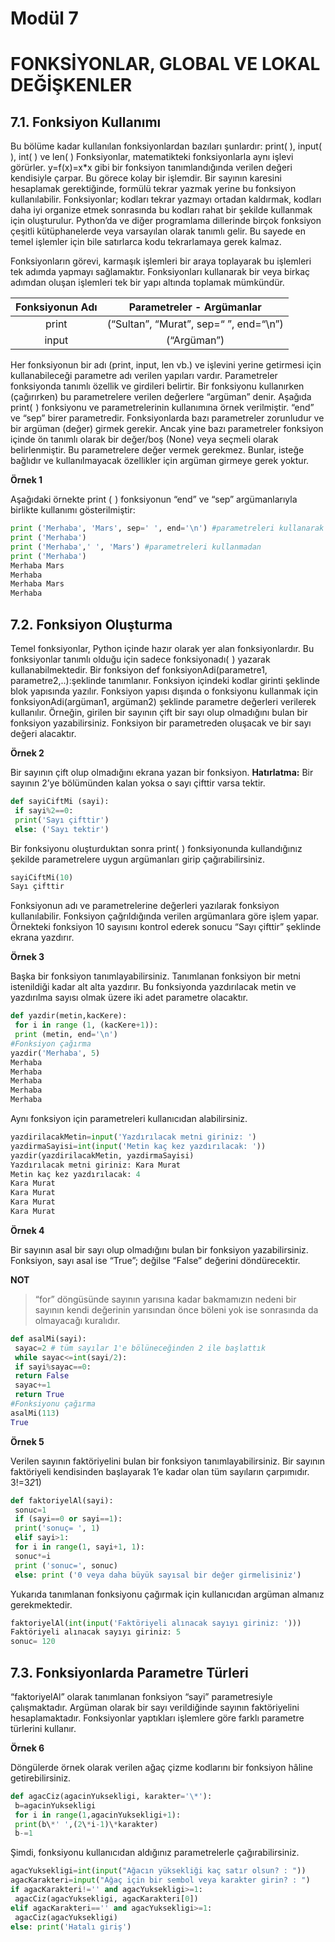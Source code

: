 # Modül 7 
# FONKSİYONLAR, GLOBAL VE LOKAL DEĞİŞKENLER
## 7.1. Fonksiyon Kullanımı

Bu bölüme kadar kullanılan fonksiyonlardan bazıları şunlardır: print( ), input( ), int( ) ve len( )
Fonksiyonlar, matematikteki fonksiyonlarla aynı işlevi görürler. y=f(x)=x\*x gibi bir fonksiyon tanımlandığında verilen değeri kendisiyle çarpar. Bu görece kolay bir işlemdir. Bir sayının karesini hesaplamak gerektiğinde, formülü tekrar yazmak yerine bu fonksiyon kullanılabilir. Fonksiyonlar; kodları tekrar yazmayı
ortadan kaldırmak, kodları daha iyi organize etmek sonrasında bu kodları rahat bir şekilde kullanmak
için oluşturulur.
Python’da ve diğer programlama dillerinde birçok fonksiyon çeşitli kütüphanelerde veya varsayılan olarak tanımlı gelir. Bu sayede en temel işlemler için bile satırlarca kodu tekrarlamaya gerek kalmaz. 

Fonksiyonların görevi, karmaşık işlemleri bir araya toplayarak bu işlemleri tek adımda yapmayı sağlamaktır. Fonksiyonları kullanarak bir veya birkaç adımdan oluşan işlemleri tek bir yapı altında toplamak
mümkündür.

| **Fonksiyonun Adı** | **Parametreler - Argümanlar**          |
|:-------------------:|:--------------------------------------:|
| print               | (“Sultan”, “Murat”, sep=“ ”, end=“\n”) |
| input               | (“Argüman”)                            |

Her fonksiyonun bir adı (print, input, len vb.) ve işlevini yerine getirmesi için kullanabileceği parametre
adı verilen yapıları vardır. Parametreler fonksiyonda tanımlı özellik ve girdileri belirtir. Bir fonksiyonu
kullanırken (çağırırken) bu parametrelere verilen değerlere “argüman” denir. Aşağıda print(  ) fonksiyonu
ve parametrelerinin kullanımına örnek verilmiştir. “end” ve “sep” birer parametredir. Fonksiyonlarda bazı
parametreler zorunludur ve bir argüman (değer) girmek gerekir. Ancak yine bazı parametreler fonksiyon
içinde ön tanımlı olarak bir değer/boş (None) veya seçmeli olarak belirlenmiştir. Bu parametrelere değer vermek gerekmez. Bunlar, isteğe bağlıdır ve kullanılmayacak özellikler için argüman girmeye gerek
yoktur.

**Örnek 1**

Aşağıdaki örnekte print (  ) fonksiyonun “end” ve “sep” argümanlarıyla birlikte kullanımı gösterilmiştir:
```python
print ('Merhaba', 'Mars', sep=' ', end='\n') #parametreleri kullanarak
print ('Merhaba')
print ('Merhaba',' ', 'Mars') #parametreleri kullanmadan
print ('Merhaba')
Merhaba Mars
Merhaba
Merhaba Mars
Merhaba
```

## 7.2. Fonksiyon Oluşturma
Temel fonksiyonlar, Python içinde hazır olarak yer alan fonksiyonlardır. Bu fonksiyonlar tanımlı olduğu
için sadece fonksiyonadı(  ) yazarak kullanabilmektedir.
Bir fonksiyon def fonksiyonAdi(parametre1, parametre2,..):şeklinde tanımlanır. Fonksiyon içindeki kodlar girinti şeklinde blok yapısında yazılır. Fonksiyon yapısı dışında o fonksiyonu kullanmak için fonksiyonAdi(argüman1, argüman2) şeklinde parametre değerleri verilerek kullanılır. Örneğin, girilen bir sayının
çift bir sayı olup olmadığını bulan bir fonksiyon yazabilirsiniz. Fonksiyon bir parametreden oluşacak ve
bir sayı değeri alacaktır.

**Örnek 2**

Bir sayının çift olup olmadığını ekrana yazan bir fonksiyon.
**Hatırlatma:** Bir sayının 2’ye bölümünden kalan yoksa o sayı çifttir varsa tektir.

```python
def sayiCiftMi (sayi):
 if sayi%2==0:
 print('Sayı çifttir')
 else: ('Sayı tektir')
```
Bir fonksiyonu oluşturduktan sonra print(  ) fonksiyonunda kullandığınız şekilde parametrelere uygun
argümanları girip çağırabilirsiniz.

```python
sayiCiftMi(10)
Sayı çifttir
```

Fonksiyonun adı ve parametrelerine değerleri yazılarak fonksiyon kullanılabilir. Fonksiyon çağrıldığında
verilen argümanlara göre işlem yapar. Örnekteki fonksiyon 10 sayısını kontrol ederek sonucu “Sayı
çifttir” şeklinde ekrana yazdırır.

**Örnek 3**

Başka bir fonksiyon tanımlayabilirsiniz. Tanımlanan fonksiyon bir metni istenildiği kadar alt alta yazdırır.
Bu fonksiyonda yazdırılacak metin ve yazdırılma sayısı olmak üzere iki adet parametre olacaktır.

```python
def yazdir(metin,kacKere):
 for i in range (1, (kacKere+1)):
 print (metin, end='\n')
#Fonksiyon çağırma
yazdir('Merhaba', 5)
Merhaba
Merhaba
Merhaba
Merhaba
Merhaba
```

Aynı fonksiyon için parametreleri kullanıcıdan alabilirsiniz.

```python
yazdirilacakMetin=input('Yazdırılacak metni giriniz: ')
yazdirmaSayisi=int(input('Metin kaç kez yazdırılacak: '))
yazdir(yazdirilacakMetin, yazdirmaSayisi)
Yazdırılacak metni giriniz: Kara Murat
Metin kaç kez yazdırılacak: 4
Kara Murat
Kara Murat
Kara Murat
Kara Murat
```

**Örnek 4**

Bir sayının asal bir sayı olup olmadığını bulan bir fonksiyon yazabilirsiniz. Fonksiyon, sayı asal ise “True”;
değilse “False” değerini döndürecektir.


**NOT**
>  “for” döngüsünde sayının yarısına kadar bakmamızın nedeni bir sayının kendi değerinin yarısından önce böleni yok ise sonrasında da olmayacağı kuralıdır.

```python
def asalMi(sayi):
 sayac=2 # tüm sayılar 1'e bölüneceğinden 2 ile başlattık
 while sayac<=int(sayi/2):
 if sayi%sayac==0:
 return False
 sayac+=1
 return True
#Fonksiyonu çağırma
asalMi(113)
True
```

**Örnek 5**

Verilen sayının faktöriyelini bulan bir fonksiyon tanımlayabilirsiniz. Bir sayının faktöriyeli kendisinden
başlayarak 1’e kadar olan tüm sayıların çarpımıdır. 3!=3*2*1)

```python
def faktoriyelAl(sayi):
 sonuc=1
 if (sayi==0 or sayi==1):
 print('sonuç= ', 1)
 elif sayi>1:
 for i in range(1, sayi+1, 1):
 sonuc*=i
 print ('sonuc=', sonuc)
 else: print ('0 veya daha büyük sayısal bir değer girmelisiniz')
```

Yukarıda tanımlanan fonksiyonu çağırmak için kullanıcıdan argüman almanız gerekmektedir.

```python
faktoriyelAl(int(input('Faktöriyeli alınacak sayıyı giriniz: ')))
Faktöriyeli alınacak sayıyı giriniz: 5
sonuc= 120
```

## 7.3. Fonksiyonlarda Parametre Türleri
“faktoriyelAl” olarak tanımlanan fonksiyon “sayi” parametresiyle çalışmaktadır. Argüman olarak bir sayı
verildiğinde sayının faktöriyelini hesaplamaktadır. Fonksiyonlar yaptıkları işlemlere göre farklı parametre
türlerini kullanır.

**Örnek 6**

Döngülerde örnek olarak verilen ağaç çizme kodlarını bir fonksiyon hâline getirebilirsiniz.

```python
def agacCiz(agacinYuksekligi, karakter='\*'):
 b=agacinYuksekligi
 for i in range(1,agacinYuksekligi+1):
 print(b\*' ',(2\*i-1)\*karakter)
 b-=1
```

Şimdi, fonksiyonu kullanıcıdan aldığınız parametrelerle çağırabilirsiniz.

```python
agacYuksekligi=int(input("Ağacın yüksekliği kaç satır olsun? : "))
agacKarakteri=input("Ağaç için bir sembol veya karakter girin? : ")
if agacKarakteri!='' and agacYuksekligi>=1:
 agacCiz(agacYuksekligi, agacKarakteri[0])
elif agacKarakteri=='' and agacYuksekligi>=1:
 agacCiz(agacYuksekligi)
else: print('Hatalı giriş')
```

